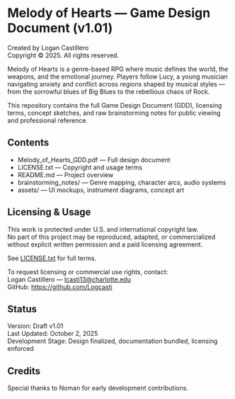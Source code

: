 # Melody of Hearts — Game Design Document (v1.01)

Created by Logan Castillero  
Copyright © 2025. All rights reserved.

Melody of Hearts is a genre-based RPG where music defines the world, the weapons, and the emotional journey. Players follow Lucy, a young musician navigating anxiety and conflict across regions shaped by musical styles — from the sorrowful blues of Big Blues to the rebellious chaos of Rock.

This repository contains the full Game Design Document (GDD), licensing terms, concept sketches, and raw brainstorming notes for public viewing and professional reference.

## Contents

- Melody_of_Hearts_GDD.pdf — Full design document  
- LICENSE.txt — Copyright and usage terms  
- README.md — Project overview  
- brainstorming_notes/ — Genre mapping, character arcs, audio systems  
- assets/ — UI mockups, instrument diagrams, concept art

## Licensing & Usage

This work is protected under U.S. and international copyright law.  
No part of this project may be reproduced, adapted, or commercialized without explicit written permission and a paid licensing agreement.

See [LICENSE.txt](./LICENSE.txt) for full terms.

To request licensing or commercial use rights, contact:  
Logan Castillero — lcasti13@charlotte.edu  
GitHub: https://github.com/Logcasti

## Status

Version: Draft v1.01  
Last Updated: October 2, 2025  
Development Stage: Design finalized, documentation bundled, licensing enforced

## Credits

Special thanks to Noman for early development contributions.
